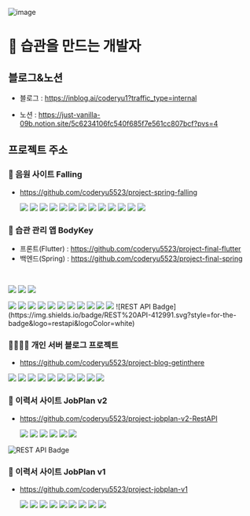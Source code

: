 ![image](https://github.com/user-attachments/assets/ded735a6-911e-46cf-9f96-a76f7d3f11cb)

# 👋 습관을 만드는 개발자 

## 블로그&노션

- 블로그 : https://inblog.ai/coderyu1?traffic_type=internal

- 노션 : https://just-vanilla-09b.notion.site/5c6234106fc540f685f7e561cc807bcf?pvs=4

## 프로젝트 주소

### 🎵 음원 사이트 Falling
- https://github.com/coderyu5523/project-spring-falling
  <br>
  <p>
  <img src="https://img.shields.io/badge/Springboot-6DB33F?style=for-the-badge&logo=springboot&logoColor=white"/>
  <img src="https://img.shields.io/badge/Java-ED8B00?style=for-the-badge&logo=openjdk&logoColor=white"/>
  <img src="https://img.shields.io/badge/JavaScript-F7DF1E?style=for-the-badge&logo=JavaScript&logoColor=white"/>
  <img src="https://img.shields.io/badge/HTML5-E34F26?style=for-the-badge&logo=html5&logoColor=white"/>
  <img src="https://img.shields.io/badge/CSS3-1572B6?style=for-the-badge&logo=css3&logoColor=white"/>
  <img src="https://img.shields.io/badge/mustache-F7DF1E?style=for-the-badge&logo=Mustache&logoColor=white"/>
  <img src="https://img.shields.io/badge/jQuery-0769AD.svg?style=for-the-badge&logo=jquery&logoColor=white"/>
  <img src="https://img.shields.io/badge/OpenAI-412991.svg?style=for-the-badge&logo=openai&logoColor=white"/>
  <img src="https://img.shields.io/badge/Docker-2496ED.svg?style=for-the-badge&logo=docker&logoColor=white"/>
  <img src="https://img.shields.io/badge/Redis-DC382D.svg?style=for-the-badge&logo=redis&logoColor=white"/>
  <img src="https://img.shields.io/badge/AJAX-007EC6.svg?style=for-the-badge&logo=ajax&logoColor=white"/>
  <img src="https://img.shields.io/badge/H2-FFA500?style=for-the-badge&logo=H2&logoColor=white"/>
   <img src="https://img.shields.io/badge/MySQL-005C84?style=for-the-badge&logo=mysql&logoColor=white"/>
   </p>

### 💪 습관 관리 앱 BodyKey
  
- 프론트(Flutter) : https://github.com/coderyu5523/project-final-flutter
- 백엔드(Spring) : https://github.com/coderyu5523/project-final-spring
 <br>
  <p>
  <img src="https://img.shields.io/badge/Flutter-02569B.svg?style=for-the-badge&logo=flutter&logoColor=white"/>
  <img src="https://img.shields.io/badge/Riverpod-42a5f5.svg?style=for-the-badge&logo=riverpod&logoColor=white"/>
  <img src="https://img.shields.io/badge/Dart-0175C2.svg?style=for-the-badge&logo=dart&logoColor=white"/>
  </p>

  <p>
  
  <img src="https://img.shields.io/badge/Springboot-6DB33F?style=for-the-badge&logo=springboot&logoColor=white"/>
  <img src="https://img.shields.io/badge/BootStrap-8A2BE2?style=for-the-badge&logo=BootStrap&logoColor=white"/>
  <img src="https://img.shields.io/badge/Java-ED8B00?style=for-the-badge&logo=openjdk&logoColor=white"/>
  <img src="https://img.shields.io/badge/JavaScript-F7DF1E?style=for-the-badge&logo=JavaScript&logoColor=white"/>
  <img src="https://img.shields.io/badge/HTML5-E34F26?style=for-the-badge&logo=html5&logoColor=white"/>
  <img src="https://img.shields.io/badge/CSS3-1572B6?style=for-the-badge&logo=css3&logoColor=white"/>
  <img src="https://img.shields.io/badge/mustache-F7DF1E?style=for-the-badge&logo=Mustache&logoColor=white"/>
  <img src="https://img.shields.io/badge/jQuery-0769AD.svg?style=for-the-badge&logo=jquery&logoColor=white"/>
  <img src="https://img.shields.io/badge/Chart.js-FF6384.svg?style=for-the-badge&logo=chartdotjs&logoColor=white"/>
  <img src="https://img.shields.io/badge/H2-FFA500?style=for-the-badge&logo=H2&logoColor=white"/>
  <img src="https://img.shields.io/badge/MySQL-005C84?style=for-the-badge&logo=mysql&logoColor=white"/>
![REST API Badge](https://img.shields.io/badge/REST%20API-412991.svg?style=for-the-badge&logo=restapi&logoColor=white)
  </p>

### 👨‍👨‍👧‍👧 개인 서버 블로그 프로젝트

- https://github.com/coderyu5523/project-blog-getinthere
 <p>
 <img src="https://img.shields.io/badge/Springboot-6DB33F?style=for-the-badge&logo=springboot&logoColor=white"/>
 <img src="https://img.shields.io/badge/Java-ED8B00?style=for-the-badge&logo=openjdk&logoColor=white"/>
 <img src="https://img.shields.io/badge/JavaScript-F7DF1E?style=for-the-badge&logo=JavaScript&logoColor=white"/>
 <img src="https://img.shields.io/badge/BootStrap-8A2BE2?style=for-the-badge&logo=BootStrap&logoColor=white"/>
 <img src="https://img.shields.io/badge/H2-FFA500?style=for-the-badge&logo=H2&logoColor=white"/>
 <img src="https://img.shields.io/badge/MySQL-005C84?style=for-the-badge&logo=mysql&logoColor=white"/>
 <img src="https://img.shields.io/badge/HTML5-E34F26?style=for-the-badge&logo=html5&logoColor=white"/>
 <img src="https://img.shields.io/badge/CSS3-1572B6?style=for-the-badge&logo=css3&logoColor=white"/>
 <img src="https://img.shields.io/badge/mustache-F7DF1E?style=for-the-badge&logo=Mustache&logoColor=white"/>
 <img src="https://img.shields.io/badge/jQuery-0769AD.svg?style=for-the-badge&logo=jquery&logoColor=white"/>
 </p>



### 🏢 이력서 사이트 JobPlan v2
- https://github.com/coderyu5523/project-jobplan-v2-RestAPI
  <p>
  <img src="https://img.shields.io/badge/Springboot-6DB33F?style=for-the-badge&logo=springboot&logoColor=white"/>
  <img src="https://img.shields.io/badge/BootStrap-8A2BE2?style=for-the-badge&logo=BootStrap&logoColor=white"/>
  <img src="https://img.shields.io/badge/Java-ED8B00?style=for-the-badge&logo=openjdk&logoColor=white"/>
  <img src="https://img.shields.io/badge/JavaScript-F7DF1E?style=for-the-badge&logo=JavaScript&logoColor=white"/>
  <img src="https://img.shields.io/badge/H2-FFA500?style=for-the-badge&logo=H2&logoColor=white"/>
  <img src="https://img.shields.io/badge/MySQL-005C84?style=for-the-badge&logo=mysql&logoColor=white"/>
![REST API Badge](https://img.shields.io/badge/REST%20API-412991.svg?style=for-the-badge&logo=restapi&logoColor=white)
  </p>

### 🏢 이력서 사이트 JobPlan v1
- https://github.com/coderyu5523/project-jobplan-v1
  <p>
  <img src="https://img.shields.io/badge/Springboot-6DB33F?style=for-the-badge&logo=springboot&logoColor=white"/>
  <img src="https://img.shields.io/badge/BootStrap-8A2BE2?style=for-the-badge&logo=BootStrap&logoColor=white"/>
  <img src="https://img.shields.io/badge/Java-ED8B00?style=for-the-badge&logo=openjdk&logoColor=white"/>
  <img src="https://img.shields.io/badge/JavaScript-F7DF1E?style=for-the-badge&logo=JavaScript&logoColor=white"/>
  <img src="https://img.shields.io/badge/H2-FFA500?style=for-the-badge&logo=H2&logoColor=white"/>
  <img src="https://img.shields.io/badge/MySQL-005C84?style=for-the-badge&logo=mysql&logoColor=white"/>
  <img src="https://img.shields.io/badge/HTML5-E34F26?style=for-the-badge&logo=html5&logoColor=white"/>
  <img src="https://img.shields.io/badge/CSS3-1572B6?style=for-the-badge&logo=css3&logoColor=white"/>
  <img src="https://img.shields.io/badge/mustache-F7DF1E?style=for-the-badge&logo=Mustache&logoColor=white"/>
  </p>
